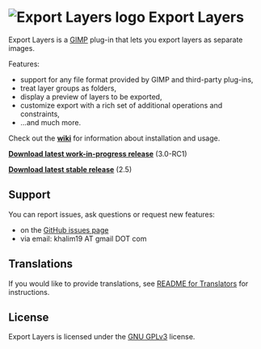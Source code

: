 # ![Export Layers logo](http://khalim19.github.io/gimp-plugin-export-layers/assets/logo.png) Export Layers

Export Layers is a [GIMP](https://www.gimp.org/) plug-in that lets you export
layers as separate images.

Features:
* support for any file format provided by GIMP and third-party plug-ins,
* treat layer groups as folders,
* display a preview of layers to be exported,
* customize export with a rich set of additional operations and constraints,
* ...and much more.

Check out the [**wiki**](https://github.com/khalim19/gimp-plugin-export-layers/wiki)
for information about installation and usage.

[**Download latest work-in-progress release**](https://github.com/khalim19/gimp-plugin-export-layers/releases/tag/3.0-RC1) (3.0-RC1)

[**Download latest stable release**](https://github.com/khalim19/gimp-plugin-export-layers/releases/download/2.5/export-layers-2.5.zip) (2.5)


Support
-------

You can report issues, ask questions or request new features:
* on the [GitHub issues page](https://github.com/khalim19/gimp-plugin-export-layers/issues)
* via email: khalim19 AT gmail DOT com


Translations
------------

If you would like to provide translations, see [README for Translators](README_for_Translators.md) for
instructions.


License
-------

Export Layers is licensed under the
[GNU GPLv3](http://www.gnu.org/licenses/gpl-3.0.html) license.
